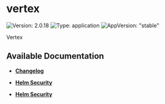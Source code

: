 # vertex

![Version: 2.0.18](https://img.shields.io/badge/Version-2.0.18-informational?style=flat-square) ![Type: application](https://img.shields.io/badge/Type-application-informational?style=flat-square) ![AppVersion: "stable"](https://img.shields.io/badge/AppVersion-"stable"-informational?style=flat-square)

Vertex

## Available Documentation

- [**Changelog**](CHANGELOG)

- [**Helm Security**](container-security)

- [**Helm Security**](helm-security)


